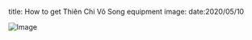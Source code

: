 title: How to get Thiên Chi Vô Song equipment
image:
date:2020/05/10

![Image](https://i.imgur.com/4WrXFzM.jpg)